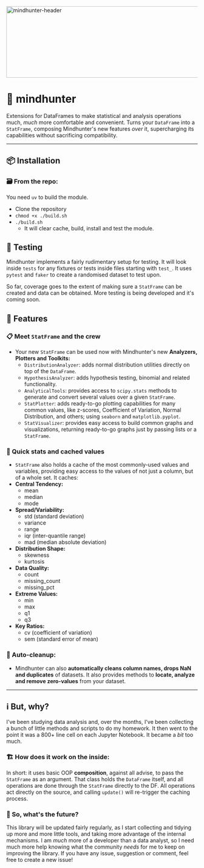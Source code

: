 <img width="550" height="188" alt="mindhunter-header" src="https://github.com/user-attachments/assets/47fbbe27-251b-4961-80dc-809c73020d10" />

# 🐯 mindhunter

Extensions for DataFrames to make statistical and analysis operations much, *much* more comfortable and convenient. Turns your `DataFrame` into a `StatFrame`, composing Mindhunter's new features *over* it, supercharging its capabilities without sacrificing compatibility. 

---

## 📦 Installation

### 🗃️ From the repo:
You need `uv` to build the module.

- Clone the repository
- `chmod +x ./build.sh`
- `./build.sh`
  - It will clear cache, build, install and test the module.


## 🧪 Testing
Mindhunter implements a fairly rudimentary setup for testing. It will look inside `tests` for any fixtures or tests inside files starting with `test_`. It uses `pytest` and `faker` to create a randomised dataset to test upon.

So far, coverage goes to the extent of making sure a `StatFrame` can be created and data can be obtained. More testing is being developed and it's coming soon.


## 📝 Features

### 📋 Meet `StatFrame` and the crew

- Your new `StatFrame` can be used now with Mindhunter's new **Analyzers, Plotters and Toolkits:**
  - `DistributionAnalyzer`: adds normal distribution utilities directly on top of the `DataFrame`.
  - `HypothesisAnalyzer`: adds hypothesis testing, binomial and related functionality.
  - `AnalyticalTools`: provides access to `scipy.stats` methods to generate and convert several values over a given `StatFrame`.
  - `StatPlotter`: adds ready-to-go plotting capabilities for many common values, like z-scores, Coefficient of Variation, Normal Distribution, and others; using `seaborn` and `matplotlib.pyplot`.
  - `StatVisualizer`: provides easy access to build common graphs and visualizations, returning ready-to-go graphs just by passing lists or a `StatFrame`.

### 💾 Quick stats and cached values
- `StatFrame` also holds a cache of the most commonly-used values and variables, providing easy access to the values of not just a column, but of a whole set. It caches:
- **Central Tendency:**
  - mean
  - median
  - mode
- **Spread/Variability:**
  - std (standard deviation)
  - variance
  - range
  - iqr (inter-quantile range)
  - mad (median absolute deviation)
- **Distribution Shape:**
  - skewness
  - kurtosis
- **Data Quality:**
  - count
  - missing_count
  - missing_pct
- **Extreme Values:**
  - min
  - max
  - q1
  - q3
- **Key Ratios:**
  - cv (coefficient of variation)
  - sem (standard error of mean)

### 🧹 Auto-cleanup:
- Mindhunter can also **automatically cleans column names, drops NaN and duplicates** of datasets. It also provides methods to **locate, analyze and remove zero-values** from your dataset.

---

## ℹ️ But, why?

I've been studying data analysis and, over the months, I've been collecting a bunch of little methods and scripts to do my homework. It then went to the point it was a 800+ line cell on each Jupyter Notebook. It became a *bit* too much. 

### 🏗️ How does it work on the inside:

In short: it uses basic OOP **composition**, against all advise, to pass the `StatFrame` as an argument. That class holds the `DataFrame` itself, and all operations are done through the `StatFrame` directly to the DF. All operations act directly on the source, and calling `update()` will re-trigger the caching process.

### 🔮 So, what's the future?


This library will be updated fairly regularly, as I start collecting and tidying up more and more little tools, and taking more advantage of the internal mechanisms. I am *much* more of a developer than a data analyst, so I need much more help knowing what the community *needs* for me to keep on improving the library. If you have any issue, suggestion or comment, feel free to create a new issue!
